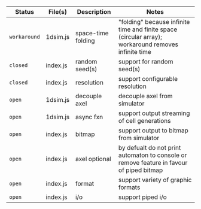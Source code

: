Status | File(s) | Description | Notes
--- | --- | --- | ---
`workaround` | 1dsim.js | space-time folding | "folding" because infinite time and finite space (circular array); workaround removes infinite time
`closed` | index.js | random seed(s) | support for random seed(s)
`closed` | index.js | resolution | support configurable resolution
`open` | 1dsim.js | decouple axel | decouple axel from simulator
`open` | 1dsim.js | async fxn | support output streaming of cell generations
`open` | index.js | bitmap | support output to bitmap from simulator
`open` | index.js | axel optional | by defualt do not print automaton to console or remove feature in favour of piped bitmap
`open` | index.js | format | support variety of graphic formats
`open` | index.js | i/o | support piped i/o